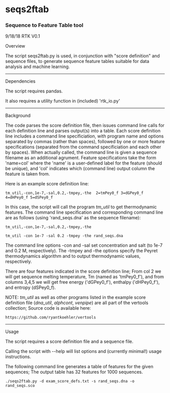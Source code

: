 seqs2ftab
========

### Sequence to Feature Table tool

9/18/18 RTK V0.1

Overview

The script seqs2ftab.py is used, in conjunction with "score definition" 
and sequence files, to generate sequence feature tables suitable for data
analysis and machine learning.


----------------------------------------------------------------------------
Dependencies

The script requires pandas.

It also requires a utility function in (included) 'rtk_io.py'


----------------------------------------------------------------------------
Background

The code parses the score definition file, then issues command line calls
for each definition line and parses output(s) into a table. Each score 
definition line includes a command line specificiation, with program name
and options separated by commas (rather than spaces), followed by one or 
more feature specifications (separated from the command specificiation and
each other by spaces). When actually called, the command line is given a
sequence filename as an additional agrument. Feature specifications take 
the form 'name=col' where the 'name' is a user-defined label for the 
feature (should be unique), and 'col' indicates which (command line) output 
column the feature is taken from.

Here is an example score definition line:

    tm_util,-con,1e-7,-sal,0.2,-tmpey,-the  2=tmPey0_f 3=dGPey0_f 4=dHPey0_f 5=dSPey0_f

In this case, the script will call the program *tm_util* to get thermodynamic
features. The command line specification and corresponding command line are
as follows (using 'rand_seqs.dna' as the sequence filename):

    tm_util,-con,1e-7,-sal,0.2,-tmpey,-the

    tm_util -con 1e-7 -sal 0.2 -tmpey -the rand_seqs.dna

The command line options -con and -sal set concentration and salt (to 1e-7 
and 0.2 M, respectively). The -tmpey and -the options specify the Peyret 
thermodynamics algorithm and to output thermodynamic values, respectively.

There are four features indicated in the score definition line; From col 2
we will get sequence melting temperature, Tm (named as 'tmPey0_f'), and from
columns 3,4,5 we will get free energy ('dGPey0_f'), enthalpy ('dHPey0_f'), 
and entropy (dSPey0_f).


NOTE: *tm_util* as well as other programs listed in the example score 
definition file (*dna_util*, *alphcont*, *venpipe*) are all part of the 
vertools collection; Source code is available here:

    https://github.com/ryantkoehler/vertools


----------------------------------------------------------------------------
Usage

The script requires a score definition file and a sequence file.

Calling the script with --help will list options and (currently minimal!)
usage instructions.

The following command line generates a table of features for the given 
sequences; The output table has 32 features for 1000 sequences.

    ./seqs2ftab.py -d exam_score_defs.txt -s rand_seqs.dna -o rand_seqs.sco 


